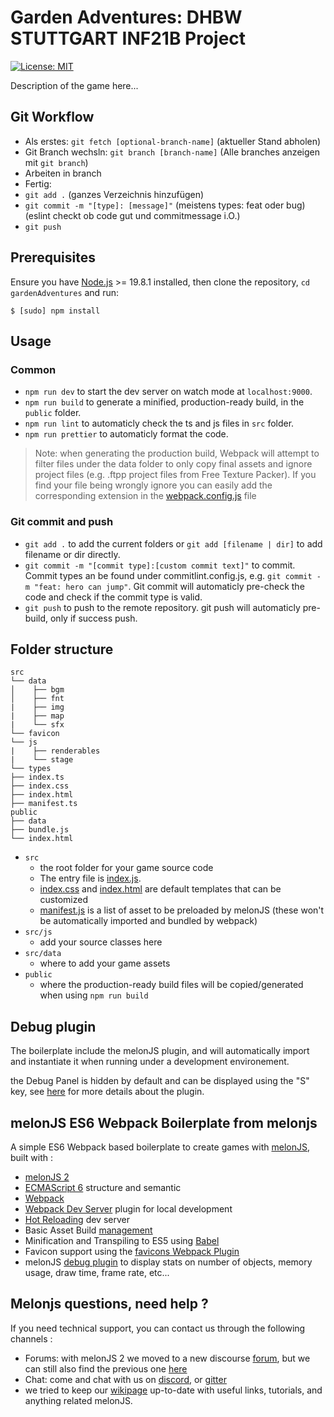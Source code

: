 # Garden Adventures: DHBW STUTTGART INF21B Project

[![License: MIT](https://img.shields.io/badge/License-MIT-yellow.svg)](https://github.com/melonjs/es6-boilerplate/blob/master/LICENSE)

Description of the game here...

## Git Workflow

- Als erstes: `git fetch [optional-branch-name]` (aktueller Stand abholen)
- Git Branch wechsln: `git branch [branch-name]` (Alle branches anzeigen mit `git branch`)
- Arbeiten in branch
- Fertig:
- `git add .` (ganzes Verzeichnis hinzufügen)
- `git commit -m "[type]: [message]"` (meistens types: feat oder bug)(eslint checkt ob code gut und commitmessage i.O.)
- `git push`

## Prerequisites

Ensure you have [Node.js](http://nodejs.org/) >= 19.8.1 installed, then clone the repository, `cd gardenAdventures` and run:

    $ [sudo] npm install

## Usage

### Common

- `npm run dev` to start the dev server on watch mode at `localhost:9000`.
- `npm run build` to generate a minified, production-ready build, in the `public` folder.
- `npm run lint` to automaticly check the ts and js files in `src` folder.
- `npm run prettier` to automaticly format the code.

> Note: when generating the production build, Webpack will attempt to filter files under the data folder to only copy final assets and ignore project files (e.g. .ftpp project files from Free Texture Packer). If you find your file being wrongly ignore you can easily add the corresponding extension in the [webpack.config.js](webpack.config.js) file

### Git commit and push

- `git add .` to add the current folders or `git add [filename | dir]` to add filename or dir directly.
- `git commit -m "[commit type]:[custom commit text]"` to commit. Commit types an be found under commitlint.config.js, e.g. `git commit -m "feat: hero can jump"`. Git commit will automaticly pre-check the code and check if the commit type is valid.
- `git push` to push to the remote repository. git push will automaticly pre-build, only if success push.

## Folder structure

```none
src
└── data
│    ├── bgm
│    ├── fnt
|    ├── img
|    ├── map
|    └── sfx
└── favicon
└── js
|    ├── renderables
|    └── stage
└── types
├── index.ts
├── index.css
├── index.html
├── manifest.ts
public
├── data
├── bundle.js
└── index.html
```

- `src`
  - the root folder for your game source code
  - The entry file is [index.js](src/index.ts).
  - [index.css](src/index.css) and [index.html](src/index.html) are default templates that can be customized
  - [manifest.js](src/manifest.ts) is a list of asset to be preloaded by melonJS (these won't be automatically imported and bundled by webpack)
- `src/js`
  - add your source classes here
- `src/data`
  - where to add your game assets
- `public`
  - where the production-ready build files will be copied/generated when using `npm run build`

## Debug plugin

The boilerplate include the melonJS plugin, and will automatically import and instantiate it when running under a development environement.

the Debug Panel is hidden by default and can be displayed using the "S" key, see [here](https://github.com/melonjs/debug-plugin/blob/main/README.md) for more details about the plugin.

## melonJS ES6 Webpack Boilerplate from melonjs

A simple ES6 Webpack based boilerplate to create games with [melonJS](https://github.com/melonjs/melonJS), built with :

- [melonJS 2](https://github.com/melonjs/melonJS)
- [ECMAScript 6](http://es6-features.org) structure and semantic
- [Webpack](https://webpack.js.org/guides)
- [Webpack Dev Server](https://github.com/webpack/webpack-dev-server) plugin for local development
- [Hot Reloading](https://webpack.js.org/concepts/hot-module-replacement) dev server
- Basic Asset Build [management](https://webpack.js.org/plugins/copy-webpack-plugin/)
- Minification and Transpiling to ES5 using [Babel](https://babeljs.io/docs/setup/#installation)
- Favicon support using the [favicons Webpack Plugin](https://www.npmjs.com/package/favicons-webpack-plugin)
- melonJS [debug plugin](https://github.com/melonjs/debug-plugin) to display stats on number of objects, memory usage, draw time, frame rate, etc...

## Melonjs questions, need help ?

If you need technical support, you can contact us through the following channels :

- Forums: with melonJS 2 we moved to a new discourse [forum](https://melonjs.discourse.group), but we can still also find the previous one [here](http://www.html5gamedevs.com/forum/32-melonjs/)
- Chat: come and chat with us on [discord](https://discord.gg/aur7JMk), or [gitter](https://gitter.im/melonjs/public)
- we tried to keep our [wikipage](https://github.com/melonjs/melonJS/wiki) up-to-date with useful links, tutorials, and anything related melonJS.
